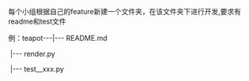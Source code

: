 每个小组根据自己的feature新建一个文件夹，在该文件夹下进行开发,要求有readme和test文件

例：teapot---|--- README.md

​		       |--- render.py

​	               |--- test__xxx.py
